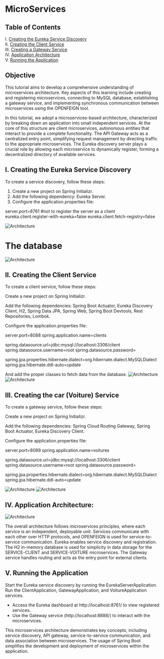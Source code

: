 # MicroServices
## Table of Contents
I. [Creating the Eureka Service Discovery](#i-creating-the-eureka-service-discovery)  
II. [Creating the Client Service](#ii-creating-the-client-service)  
III. [Creating a Gateway Service](#iii-creating-a-gateway-service)  
IV. [Application Architecture](#iv-application-architecture)  
V. [Running the Application](#v-Running-the-application)  

## Objective
This tutorial aims to develop a comprehensive understanding of microservices architecture. Key aspects of this learning include creating and registering microservices, connecting to MySQL database, establishing a gateway service, and implementing synchronous communication between microservices using the OPENFEIGN tool.

In this tutorial, we adopt a microservices-based architecture, characterized by breaking down an application into small independent services. At the core of this structure are client microservices, autonomous entities that interact to provide a complete functionality. The API Gateway acts as a centralized entry point, simplifying request management by directing traffic to the appropriate microservices. The Eureka discovery server plays a crucial role by allowing each microservice to dynamically register, forming a decentralized directory of available services.

## I. Creating the Eureka Service Discovery
To create a service discovery, follow these steps:
1. Create a new project on Spring Initializr.
2. Add the following dependency: Eureka Server.
3. Configure the application.properties file:
 
server.port=8761
#not to register the server as a client
eureka.client.register-with-eureka=false
eureka.client.fetch-registry=false


![Architecture](2.png)

# The database 
![Architecture](3.png)
## II. Creating the Client Service
To create a client service, follow these steps:

Create a new project on Spring Initializr.

Add the following dependencies: Spring Boot Actuator, Eureka Discovery Client, H2, Spring Data JPA, Spring Web, Spring Boot Devtools, Rest Repositories, Lombok.

Configure the application.properties file:

server.port=8088
spring.application.name=clients

spring.datasource.url=jdbc:mysql://localhost:3306/client
spring.datasource.username=root
spring.datasource.password=

spring.jpa.properties.hibernate.dialect=org.hibernate.dialect.MySQLDialect
spring.jpa.hibernate.ddl-auto=update

And add the proper classes to fetch data from the database.
![Architecture](/spring/1.png)
![Architecture](/spring/2.png)
## III. Creating the car (Voiture) Service

To create a gateway service, follow these steps:

Create a new project on Spring Initializr.

Add the following dependencies: Spring Cloud Routing Gateway, Spring Boot Actuator, Eureka Discovery Client.

Configure the application.properties file: 

server.port=8089
spring.application.name=voitures

spring.datasource.url=jdbc:mysql://localhost:3306/client
spring.datasource.username=root
spring.datasource.password=

spring.jpa.properties.hibernate.dialect=org.hibernate.dialect.MySQLDialect
spring.jpa.hibernate.ddl-auto=update

![Architecture](/spring/3.png)
![Architecture](/spring/4.png)
## IV. Application Architecture:
![Architecture](1.png)

The overall architecture follows microservices principles, where each service is an independent, deployable unit.
Services communicate with each other over HTTP protocols, and OPENFEIGN is used for service-to-service communication.
Eureka enables service discovery and registration.
The H2 in-memory database is used for simplicity in data storage for the SERVICE-CLIENT and SERVICE-VOITURE microservices.
The Gateway service handles routing and acts as the entry point for external clients.

## V. Running the Application

Start the Eureka service discovery by running the EurekaServerApplication.
Run the ClientApplication, GatewayApplication, and VoitureApplication services.

* Access the Eureka dashboard at http://localhost:8761/ to view registered services.
* Use the Gateway service (http://localhost:8888/) to interact with the microservices.

This microservices architecture demonstrates key concepts, including service discovery, API gateway, service-to-service communication, and data association between microservices. The usage of Spring Boot simplifies the development and deployment of microservices within the application.
